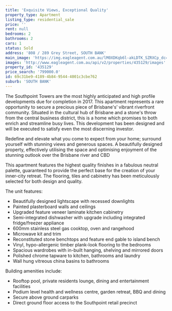 ```yaml
---
title: 'Exquisite Views, Exceptional Quality'
property_type: Apartment
listing_type: residential_sale
price: ''
rent: null
bedrooms: 2
bathrooms: 2
cars: 1
status: Sold
address: '808 / 289 Grey Street, SOUTH BANK'
main_image: 'https://img.eagleagent.com.au/lM0XDKqb6l-akLDTK_SZRXCp_dc=/1280x854/smart/https://s3-us-west-2.amazonaws.com/eagleagent-orig/images/6820763/125170178-image-M.jpg'
images: 'http://www.eagleagent.com.au/api/v2/properties/435129/images'
property_id: '435129'
price_search: '799000.0'
id: 69c31be9-4189-4b84-9544-4001c3cbe762
suburb: 'SOUTH BANK'
---
```

The Southpoint Towers are the most highly anticipated and high profile developments due for completion in 2017. This apartment represents a rare opportunity to secure a precious piece of Brisbane's’ vibrant riverfront community. Situated in the cultural hub of Brisbane and a stone's throw from the central business district, this is a home which promises to both enrich and streamline busy lives. This development has been designed and will be executed to satisfy even the most discerning investor.

Redefine and elevate what you come to expect from your home; surround yourself with stunning views and generous spaces. A beautifully designed property, effectively utilising the space and optimising enjoyment of the stunning outlook over the Brisbane river and CBD

This apartment features the highest quality finishes in a fabulous neutral palette, guaranteed to provide the perfect base for the creation of your inner-city retreat. The flooring, tiles and cabinetry has been meticulously selected for both design and quality.

The unit features:
*  Beautifully designed lightscape with recessed downlights
*  Painted plasterboard walls and ceilings
*  Upgraded feature veneer laminate kitchen cabinetry
*  Semi-integrated dishwasher with upgrade including integrated fridge/freezer appliance
*  600mm stainless steel gas cooktop, oven and rangehood
*  Microwave kit and trim
*  Reconstituted stone benchtops and feature end gable to island bench
*  Vinyl, hypo-allergenic timber plank-look flooring to the bedrooms
*  Spacious wardrobes with in-built hanging, shelving and mirrored doors
*  Polished chrome tapware to kitchen, bathrooms and laundry
*  Wall hung vitreous china basins to bathrooms

Building amenities include:
*  Rooftop pool, private residents lounge, dining and entertainment facilities
*  Podium level health and wellness centre, garden retreat, BBQ and dining
*  Secure above ground carparks
*  Direct ground floor access to the Southpoint retail precinct